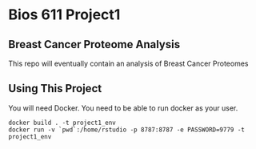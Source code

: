 Bios 611 Project1
=================
Breast Cancer Proteome Analysis
-------------------------------


This repo will eventually contain an analysis of Breast Cancer Proteomes

Using This Project
------------------

You will need Docker. You need to be able to run docker as your user.

    docker build . -t project1_env
    docker run -v `pwd`:/home/rstudio -p 8787:8787 -e PASSWORD=9779 -t project1_env

